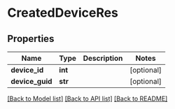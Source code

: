 # CreatedDeviceRes

## Properties
Name | Type | Description | Notes
------------ | ------------- | ------------- | -------------
**device_id** | **int** |  | [optional] 
**device_guid** | **str** |  | [optional] 

[[Back to Model list]](../README.md#documentation-for-models) [[Back to API list]](../README.md#documentation-for-api-endpoints) [[Back to README]](../README.md)


